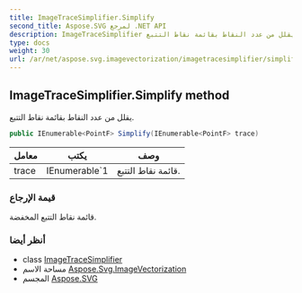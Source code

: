 ```yaml
---
title: ImageTraceSimplifier.Simplify
second_title: Aspose.SVG لمرجع .NET API
description: ImageTraceSimplifier طريقة. يقلل من عدد النقاط بقائمة نقاط التتبع.
type: docs
weight: 30
url: /ar/net/aspose.svg.imagevectorization/imagetracesimplifier/simplify/
---
```

## ImageTraceSimplifier.Simplify method

يقلل من عدد النقاط بقائمة نقاط التتبع.

```csharp
public IEnumerable<PointF> Simplify(IEnumerable<PointF> trace)
```

| معامل | يكتب | وصف |
| --- | --- | --- |
| trace | IEnumerable`1 | قائمة نقاط التتبع. |

### قيمة الإرجاع

قائمة نقاط التتبع المخفضة.

### أنظر أيضا

* class [ImageTraceSimplifier](../)
* مساحة الاسم [Aspose.Svg.ImageVectorization](../../imagetracesimplifier/)
* المجسم [Aspose.SVG](../../../)


